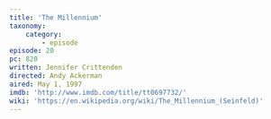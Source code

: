 ```yaml
---
title: 'The Millennium'
taxonomy:
    category:
        - episode
episode: 20
pc: 820
written: Jennifer Crittenden
directed: Andy Ackerman
aired: May 1, 1997
imdb: 'http://www.imdb.com/title/tt0697732/'
wiki: 'https://en.wikipedia.org/wiki/The_Millennium_(Seinfeld)'
---
```

